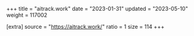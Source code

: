 +++
title = "aitrack.work"
date = "2023-01-31"
updated = "2023-05-10"
weight = 117002

[extra]
source = "https://aitrack.work/"
ratio = 1
size = 114
+++
